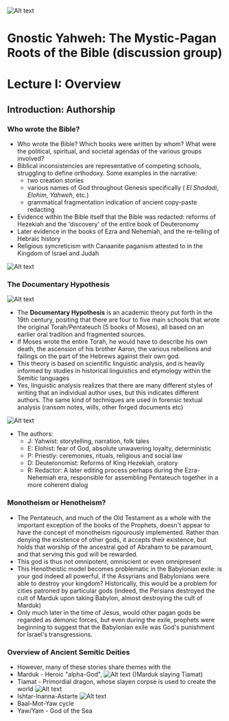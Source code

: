 ![Alt text](http://www.silverhoofs.com/seals/solomon/7mars.jpg)
# Gnostic Yahweh: The Mystic-Pagan Roots of the Bible (discussion group)
# Lecture I: Overview

## Introduction: Authorship
### Who wrote the Bible?
- Who wrote the Bible? Which books were written by whom? What were the political, spiritual, and societal agendas of the various groups involved?
- Biblical inconsistencies are representative of competing schools, struggling to define orthodoxy. Some examples in the narrative:
  - two creation stories
  - various names of God throughout Genesis specifically ( *El Shadadi*, *Elohim*, *Yahweh*, etc.)
  - grammatical fragmentation indication of ancient copy-paste redacting
- Evidence within the Bible itself that the Bible was redacted: reforms of Hezekiah and the 'discovery' of the entire book of Deuteronomy
- Later evidence in the books of Ezra and Nehemiah, and the re-telling of Hebraic history
- Religious syncreticism with Canaanite paganism attested to in the Kingdom of Israel and Judah

![Alt text](http://upload.wikimedia.org/wikipedia/commons/b/bd/Kingdoms_of_Israel_and_Judah_map_830.svg)

### The Documentary Hypothesis
![Alt text](http://donsnotes.com/religion/images/bible-pent.png)

- The **Documentary Hypothesis** is an academic theory put forth in the 19th century, positing that there are four to five main schools that wrote the original Torah/Pentateuch (5 books of Moses), all based on an earlier oral tradition and fragmented sources.
- If Moses wrote the entire Torah, he would have to describe his own death, the ascension of his brother Aaron, the various rebellions and failings on the part of the Hebrews against their own god.
- This theory is based on scientific linguistic analysis, and is heavily informed by studies in historical linguistics and etymology  within the Semitic languages
- Yes, linguistic analysis realizes that there are many different styles of writing that an individual author uses, but this indicates different authors. The same kind of techniques are used in forensic textual analysis (ransom notes, wills, other forged documents etc)

![Alt text](http://jpellegrino.com/img/bible-jepdsources.jpg)

- The authors:
  - J: Yahwist: storytelling, narration, folk tales
  - E: Elohist: fear of God, absolute unwavering loyalty, deterministic
  - P: Priestly: ceremonies, rituals, religious and social law
  - D: Deuteronomist: Reforms of King Hezekiah, oratory
  - R: Redactor: A later editing process perhaps during the Ezra-Nehemiah era, responsible for assembling Pentateuch together in a more coherent dialog

### Monotheism or Henotheism?
- The Pentateuch, and much of the Old Testament as a whole with the important exception of the books of the Prophets, doesn't appear to have the concept of monotheism rigourously implemented. Rather than denying the existence of other gods, it accepts their existence, but holds that worship of the ancestral god of Abraham to be paramount, and that serving this god will be rewarded.
- This god is thus not omnipotent, omniscient or even omnipresent
- This Henotheistic model becomes problematic in the Babylonian exile: is your god indeed all powerful, if the Assyrians and Babylonians were able to destroy your kingdom? Historically, this would be a problem for cities patroned by particular gods (indeed, the Persians destroyed the cult of Marduk upon taking Babylon, almost destroying the cult of Marduk)
- Only much later in the time of Jesus, would other pagan gods be regarded as demonic forces, but even during the exile, prophets were beginning to suggest that the Babylonian exile was God's punishment for Israel's transgressions.

### Overview of Ancient Semitic Deities
- However, many of these stories share themes with the 
- Marduk - Heroic "alpha-God", 
![Alt text](http://wisdomlib.org/uploads/images/marduk-vs-tiamat.jpg)
()Marduk slaying Tiamat)
- Tiamat - Primordial dragon, whose slayen corpse is used to create the world
![Alt text](http://paganpages.org/content/wp-content/uploads/2010/03/ishtar_2.jpg)
- Ishtar-Inanna-Astarte
![Alt text](http://static.newworldencyclopedia.org/thumb/3/35/Baal_thunderbolt_Louvre_AO15775.jpg/150px-Baal_thunderbolt_Louvre_AO15775.jpg)
- Baal-Mot-Yaw cycle
- Yaw/Yam - God of the Sea

###
